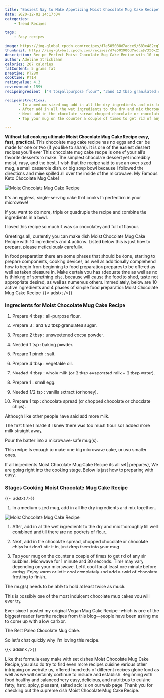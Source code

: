 ```yaml
---
title: "Easiest Way to Make Appetizing Moist Chocolate Mug Cake Recipe"
date: 2020-12-02 14:17:04
categories:
    - Trend Recipes
    
tags:
    - Easy recipes

image: https://img-global.cpcdn.com/recipes/d7e505088d7adce9/680x482cq70/moist-chocolate-mug-cake-recipe-recipe-main-photo.jpg
thumbnail: https://img-global.cpcdn.com/recipes/d7e505088d7adce9/350x250cq70/moist-chocolate-mug-cake-recipe-recipe-main-photo.jpg
description: Recipe Perfect Moist Chocolate Mug Cake Recipe with 10 ingredients and 4 stages of easy cooking.
author: Adeline Strickland
calories: 207 calories
fatContent: 5 grams fat
preptime: PT28M
cooktime: PT1H
ratingvalue: 4.3
reviewcount: 1599
recipeingredient: ["4 tbspallpurpose flour", "3and 12 tbsp granulated sugar", "2 tbspunsweetened cocoa powder", "1 tspbaking powder", "1 pinchsalt", "4 tbspvegetable oil", "4 tbspwhole milk or 2 tbsp evaporated milk  2 tbsp water", "1small egg", "1/2 tspvanilla extract or honey", "1 tspchocolate spread or chopped chocolate or chocolate chips"]

recipeinstructions: 
      - In a medium sized mug add in all the dry ingredients and mix together 
      - After add in all the wet ingredients to the dry and mix thoroughly till well combined and till there are no pockets of flour 
      - Next add in the chocolate spread chopped chocolate or chocolate chips but dont stir it in just drop them into your mug 
      - Tap your mug on the counter a couple of times to get rid of any air bubbles Microwave for 1 minute and 30 seconds Time may vary depending on your microwave Let it cool for at least one minute before eating Enjoy warm or let it cool completely and add a swirl of chocolate frosting to finish

---
```




**Without fail cooking ultimate Moist Chocolate Mug Cake Recipe easy, fast, practical**. This chocolate mug cake recipe has no eggs and can be made for one or two (if you like to share). It is one of the easiest dessert recipes you&#39;ll ever This chocolate mug cake recipe is one of your all&#39;s favorite desserts to make. The simplest chocolate dessert yet incredibly moist, easy, and the best. I wish that the recipe said to use an over sized mug, a small casserole dish, or big soup bowl because I followed the directions and mine spilled all over the inside of the microwave. My Famous Keto Chocolate Mug Cake!


![Moist Chocolate Mug Cake Recipe](https://img-global.cpcdn.com/recipes/d7e505088d7adce9/680x482cq70/moist-chocolate-mug-cake-recipe-recipe-main-photo.jpg "Moist Chocolate Mug Cake Recipe")



It&#39;s an eggless, single-serving cake that cooks to perfection in your microwave!

If you want to do more, triple or quadruple the recipe and combine the ingredients in a bowl.

I loved this recipe so much it was so chocolatey and full of flavour.


Greetings all, currently you can make dish Moist Chocolate Mug Cake Recipe with 10 ingredients and 4 actions. Listed below this is just how to prepare, please meticulously carefully.

In food preparation there are some phases that should be done, starting to prepare components, cooking devices, as well as additionally comprehend how to begin from beginning to food preparation prepares to be offered as well as taken pleasure in. Make certain you has adequate time as well as no is thinking of something else, because will cause the food to shed, taste not appropriate desired, as well as numerous others. Immediately, below are 10 active ingredients and 4 phases of simple food preparation Moist Chocolate Mug Cake Recipe.
{{< adstxt />}}

### Ingredients for Moist Chocolate Mug Cake Recipe


1. Prepare 4 tbsp : all-purpose flour.

1. Prepare 3 : and 1/2 tbsp granulated sugar.

1. Prepare 2 tbsp : unsweetened cocoa powder.

1. Needed 1 tsp : baking powder.

1. Prepare 1 pinch : salt.

1. Prepare 4 tbsp : vegetable oil.

1. Needed 4 tbsp : whole milk (or 2 tbsp evaporated milk + 2 tbsp water).

1. Prepare 1 : small egg.

1. Needed 1/2 tsp : vanilla extract (or honey).

1. Prepare 1 tsp : chocolate spread (or chopped chocolate or chocolate chips).


Although like other people have said add more milk.

The first time I made it I knew there was too much flour so I added more milk straight away.

Pour the batter into a microwave-safe mug(s).

This recipe is enough to make one big microwave cake, or two smaller ones.


If all ingredients Moist Chocolate Mug Cake Recipe its all set| prepares}, We are going right into the cooking stage. Below is just how to preparing with easy.

### Stages Cooking Moist Chocolate Mug Cake Recipe

{{< adstxt />}}


1. In a medium sized mug, add in all the dry ingredients and mix together..



![Moist Chocolate Mug Cake Recipe](https://img-global.cpcdn.com/steps/c334f465d08c8b44/160x128cq70/moist-chocolate-mug-cake-recipe-recipe-step-1-photo.jpg" "Moist Chocolate Mug Cake Recipe")



1. After, add in all the wet ingredients to the dry and mix thoroughly till well combined and till there are no pockets of flour..



1. Next, add in the chocolate spread, chopped chocolate or chocolate chips but don&#39;t stir it in, just drop them into your mug..



1. Tap your mug on the counter a couple of times to get rid of any air bubbles. Microwave for 1 minute and 30 seconds. Time may vary depending on your microwave. Let it cool for at least one minute before eating. Enjoy warm or let it cool completely and add a swirl of chocolate frosting to finish..




The mug(s) needs to be able to hold at least twice as much.

This is possibly one of the most indulgent chocolate mug cakes you will ever try.

Ever since I posted my original Vegan Mug Cake Recipe -which is one of the biggest reader favorite recipes from this blog—people have been asking me to come up with a low carb or.

The Best Paleo Chocolate Mug Cake.

So let&#39;s chat quickly why I&#39;m loving this recipe.


{{< adslink />}}

Like that formula easy make with set dishes Moist Chocolate Mug Cake Recipe, you also do try to find even more recipes cuisine various other intriguing on website us, offered hundreds of different recipes globe food as well as we will certainly continue to include and establish. Beginning with food healthy and balanced very easy, delicious, and nutritious to cuisine fatty, hard, spicy, pleasant, salted acid is on our web page. Thank you for checking out the supreme dish Moist Chocolate Mug Cake Recipe.
